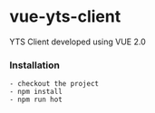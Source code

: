 # vue-yts-client
YTS Client developed using VUE 2.0

### Installation
```
- checkout the project
- npm install
- npm run hot
```
